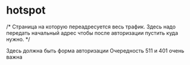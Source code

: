 # hotspot

/*
  Страница на которую переадресуется весь трафик. Здесь надо передать начальный адрес чтобы после авторизации пустить куда нужно.
*/
<?php
  Header("HTTP/1.1 511 Network Authentication Required");
  Header("Location: http://address.com/auth.html");
<?


/*
  Страница http://address.com/auth.html?url=https://mail.ru 
*/
<?php
  Header("HTTP/1.0 401 Unauthorized");
<?
<html>
Здесь должна быть форма авторизации
</html>


Очередность 511 и 401 очень важна
